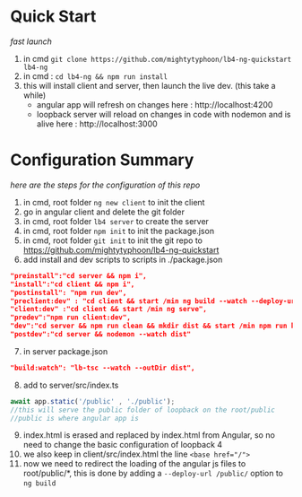 # Quick Start
*fast launch*
1. in cmd `git clone https://github.com/mightytyphoon/lb4-ng-quickstart lb4-ng`
2. in cmd : `cd lb4-ng && npm run install`
3. this will install client and server, then launch the live dev. (this take a while)
    * angular app will refresh on changes here : http://localhost:4200
    * loopback server will reload on changes in code with nodemon and is alive here : http://localhost:3000


# Configuration Summary
*here are the steps for the configuration of this repo*
1. in cmd, root folder `ng new client` to init the client
2. go in angular client and delete the git folder
3. in cmd, root folder `lb4 server` to create the server
4. in cmd, root folder `npm init` to init the package.json
5. in cmd, root folder `git init` to init the git repo to https://github.com/mightytyphoon/lb4-ng-quickstart
6. add install and dev scripts to scripts in ./package.json
```json
"preinstall":"cd server && npm i",
"install":"cd client && npm i",
"postinstall": "npm run dev",
"preclient:dev" : "cd client && start /min ng build --watch --deploy-url /public/ --output-path ../server/public",
"client:dev" :"cd client && start /min ng serve",
"predev":"npm run client:dev",
"dev":"cd server && npm run clean && mkdir dist && start /min npm run build:watch",
"postdev":"cd server && nodemon --watch dist"
 ```
7. in server package.json
```json
"build:watch": "lb-tsc --watch --outDir dist",
```
8. add to server/src/index.ts
```typescript
await app.static('/public' , './public');
//this will serve the public folder of loopback on the root/public
//public is where angular app is
```
9. index.html is erased and replaced by index.html from Angular, so no need to change the basic configuration of loopback 4
10. we also keep in client/src/index.html the line `<base href="/">`
11. now we need to redirect the loading of the angular js files to root/public/*, this is done by adding a `--deploy-url /public/` option to `ng build`
